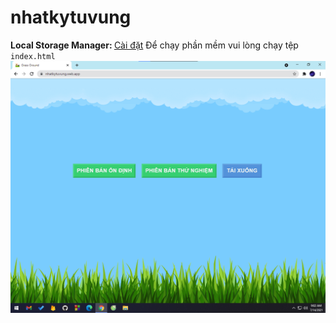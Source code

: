 # nhatkytuvung
<b> Local Storage Manager: </b> <a href="" target="_blank">Cài đặt</a>
Để chạy phần mềm vui lòng chạy tệp `index.html`
![Demo](https://raw.githubusercontent.com/ghelix2004/nhatkytuvung/master/Demo.png)
